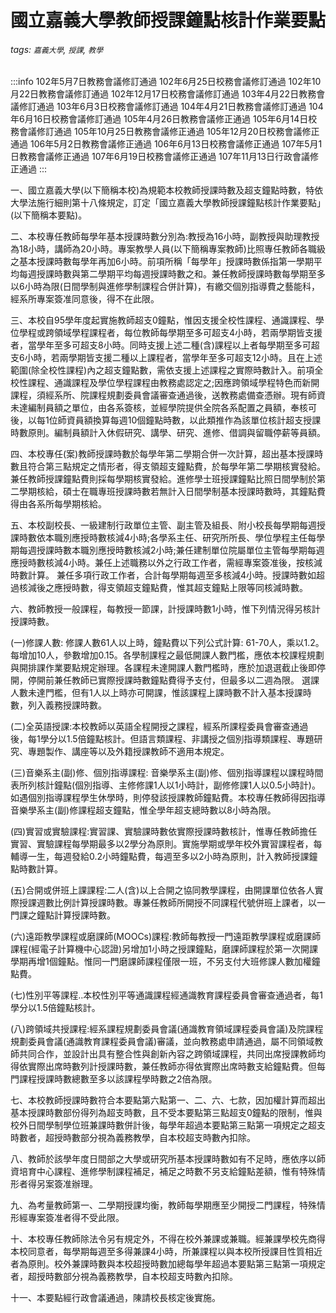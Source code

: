 # 國立嘉義大學教師授課鐘點核計作業要點

###### tags: `嘉義大學`, `授課`, `教學`

:::info
102年5月7日教務會議修訂通過
102年6月25日校務會議修訂通過
102年10月22日教務會議修訂通過
102年12月17日校務會議修訂通過
103年4月22日教務會議修訂通過
103年6月3日校務會議修訂通過
104年4月21日教務會議修訂通過
104年6月16日校務會議修訂通過
105年4月26日教務會議修正通過
105年6月14日校務會議修訂通過
105年10月25日教務會議修正通過
105年12月20日校務會議修正通過
106年5月2日教務會議修正通過
106年6月13日校務會議修正通過
107年5月1日教務會議修正通過
107年6月19日校務會議修正通過
107年11月13日行政會議修正通過
:::

一、國立嘉義大學(以下簡稱本校)為規範本校教師授課時數及超支鐘點時數，特依大學法施行細則第十八條規定，訂定「國立嘉義大學教師授課鐘點核計作業要點」(以下簡稱本要點)。

二、本校專任教師每學年基本授課時數分別為:教授為16小時，副教授與助理教授為18小時，講師為20小時。專案教學人員(以下簡稱專案教師)比照專任教師各職級之基本授課時數每學年再加6小時。前項所稱「每學年」授課時數係指第一學期平均每週授課時數與第二學期平均每週授課時數之和。兼任教師授課時數每學期至多以6小時為限(日間學制與進修學制課程合併計算)，有繳交個別指導費之藝能科，經系所專案簽准同意後，得不在此限。

三、本校自95學年度起實施教師超支0鐘點，惟因支援全校性課程、通識課程、學位學程或跨領域學程課程者，每位教師每學期至多可超支4小時，若兩學期皆支援者，當學年至多可超支8小時。同時支援上述二種(含)課程以上者每學期至多可超支6小時，若兩學期皆支援二種以上課程者，當學年至多可超支12小時。且在上述範圍(除全校性課程)內之超支鐘點數，需依支援上述課程之實際時數計入。前項全校性課程、通識課程及學位學程課程由教務處認定之;因應跨領域學程特色而新開課程，須經系所、院課程規劃委員會議審查通過後，送教務處備查憑辦。現有師資未達編制員額之單位，由各系簽核，並經學院提供全院各系配置之員額，奉核可後，以每1位師資員額換算每週10個鐘點時數，以此類推作為該單位核計超支授課時數原則。編制員額計入休假研究、講學、研究、進修、借調與留職停薪等員額。

四、本校專任(案)教師授課時數於每學年第二學期合併一次計算，超出基本授課時數且符合第三點規定之情形者，得支領超支鐘點費，於每學年第二學期核實發給。兼任教師授課鐘點費則採每學期核實發給。進修學士班授課鐘點比照日間學制於第二學期核給，碩士在職專班授課時數若無計入日間學制基本授課時數時，其鐘點費得由各系所每學期核給。

五、本校副校長、一級建制行政單位主管、副主管及組長、附小校長每學期每週授課時數依本職別應授時數核減4小時;各學系主任、研究所所長、學位學程主任每學期每週授課時數本職別應授時數核減2小時;兼任建制單位院屬單位主管每學期每週應授時數核減4小時。兼任上述職務以外之行政工作者，需經專案簽准後，按核減時數計算。
兼任多項行政工作者，合計每學期每週至多核減4小時。授課時數如超過核減後之應授時數，得支領超支鐘點費，惟其超支鐘點上限等同核減時數。

六、教師教授一般課程，每教授一節課，計授課時數1小時，惟下列情況得另核計授課時數。

(一)修課人數:
修課人數61人以上時，鐘點費以下列公式計算:
61-70人，乘以1.2。每增加10人，參數增加0.15。各學制課程之最低開課人數門檻，應依本校課程規劃與開排課作業要點規定辦理。各課程未達開課人數門檻時，應於加退選截止後即停開，停開前兼任教師已實際授課時數鐘點費得予支付，但最多以二週為限。
選課人數未達門檻，但有1人以上時亦可開課，惟該課程上課時數不計入基本授課時數，列入義務授課時數。

(二)全英語授課:本校教師以英語全程開授之課程，經系所課程委員會審查通過後，每1學分以1.5倍鐘點核計。但語言類課程、非講授之個別指導類課程、專題研究、專題製作、講座等以及外籍授課教師不適用本規定。

(三)音樂系主(副)修、個別指導課程:
音樂學系主(副)修、個別指導課程以課程時間表所列核計鐘點(個別指導、主修修課1人以1小時計，副修修課1人以0.5小時計)。如遇個別指導課程學生休學時，則停發該授課教師鐘點費。本校專任教師得因指導音樂學系主(副)修課程超支鐘點，惟全學年超支總時數以8小時為限。

(四)實習或實驗課程:實習課、實驗課時數依實際授課時數核計，惟專任教師擔任實習、實驗課程每學期最多以2學分為原則。實施學期或學年校外實習課程者，每輔導一生，每週發給0.2小時鐘點費，每週至多以2小時為原則，計入教師授課鐘點時數計算。

(五)合開或併班上課課程:二人(含)以上合開之協同教學課程，由開課單位依各人實際授課週數比例計算授課時數。專兼任教師所開授不同課程代號併班上課者，以一門課之鐘點計算授課時數。

(六)遠距教學課程或磨課師(MOOCs)課程:教師每教授一門遠距教學課程或磨課師課程(經電子計算機中心認證)另增加1小時之授課鐘點，磨課師課程於第一次開課學期再增1個鐘點。惟同一門磨課師課程僅限一班，不另支付大班修課人數加權鐘點費。

(七)性別平等課程‥本校性別平等通識課程經通識教育課程委員會審查通過者，每1學分以1.5倍鐘點核計。

(八)跨領域共授課程:經系課程規劃委員會議(通識教育領域課程委員會議)及院課程規劃委員會議(通識教育課程委員會議)審議，並向教務處申請通過，屬不同領域教師共同合作，並設計出具有整合性與創新內容之跨領域課程，共同出席授課教師均得依實際出席時數列計授課時數，兼任教師亦得依實際出席時數支給鐘點費。但每門課程授課時數總數至多以該課程學時數之2倍為限。

七、本校教師授課時數符合本要點第六點第一、二、六、七款，因加權計算而超出基本授課時數部份得列為超支時數，且不受本要點第三點超支0鐘點的限制，惟與校外日間學制學位班兼課時數併計後，每學年超過本要點第三點第一項規定之超支時數者，超授時數部分視為義務教學，自本校超支時數內扣除。

八、教師於該學年度日間部之大學或研究所基本授課時數如有不足時，應依序以師資培育中心課程、進修學制課程補足，補足之時數不另支給鐘點差額，惟有特殊情形者得另案簽准辦理。

九、為考量教師第一、二學期授課均衡，教師每學期應至少開授二門課程，特殊情形經專案簽准者得不受此限。

十、本校專任教師除法令另有規定外，不得在校外兼課或兼職。經兼課學校先商得本校同意者，每學期每週至多得兼課4小時，所兼課程以與本校所授課目性質相近者為原則。校外兼課時數與本校超授時數加總每學年超過本要點第三點第一項規定者，超授時數部分視為義務教學，自本校超支時數內扣除。

十一、本要點經行政會議通過，陳請校長核定後實施。
